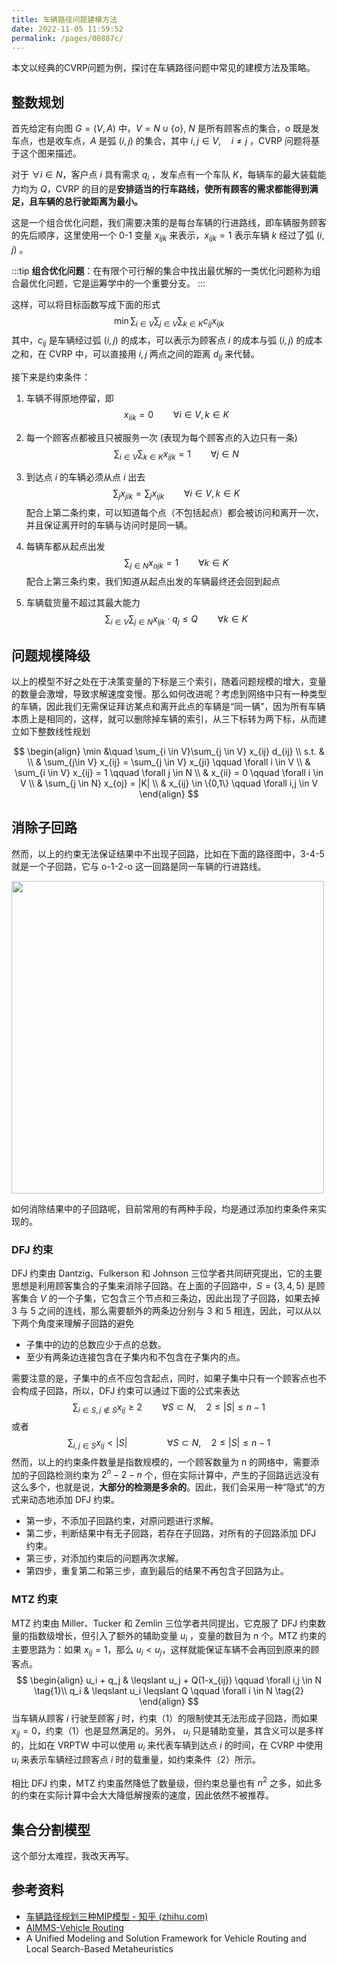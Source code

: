 ```yaml
---
title: 车辆路径问题建模方法
date: 2022-11-05 11:59:52
permalink: /pages/00887c/
---
```


本文以经典的CVRP问题为例，探讨在车辆路径问题中常见的建模方法及策略。


## 整数规划

首先给定有向图 $G = (V,A)$ 中，$V = N \cup \{o\}$, $N$ 是所有顾客点的集合，$o$ 既是发车点，也是收车点，$A$ 是弧 $(i,j)$ 的集合，其中 $i, j \in V, \quad i\neq j$ ，CVRP 问题将基于这个图来描述。

对于 $\forall i \in N$，客户点 $i$ 具有需求 $q_i$ ，发车点有一个车队 $K$，每辆车的最大装载能力均为 $Q$，CVRP 的目的是**安排适当的行车路线，使所有顾客的需求都能得到满足，且车辆的总行驶距离为最小。**

这是一个组合优化问题，我们需要决策的是每台车辆的行进路线，即车辆服务顾客的先后顺序，这里使用一个 0-1 变量 $x_{ijk}$ 来表示，$x_{ijk} = 1$ 表示车辆 $k$ 经过了弧 $(i,j)$ 。

:::tip
**组合优化问题**：在有限个可行解的集合中找出最优解的一类优化问题称为组合最优化问题，它是运筹学中的一个重要分支。
:::

这样，可以将目标函数写成下面的形式
$$
\min \sum_{i \in V} \sum_{j\in V}\sum_{k\in K} c_{ij}x_{ijk}
$$
其中，$c_{ij}$ 是车辆经过弧 $(i, j)$ 的成本，可以表示为顾客点 $i$ 的成本与弧 $(i, j)$ 的成本之和，在 CVRP 中，可以直接用 $i, j$ 两点之间的距离 $d_{ij}$ 来代替。

接下来是约束条件：
1. 车辆不得原地停留，即
$$
x_{iik} = 0 \qquad \forall i \in V, k\in K
$$

1. 每一个顾客点都被且只被服务一次 (表现为每个顾客点的入边只有一条)
$$
\sum_{i\in V} \sum_{k\in K} x_{ijk} = 1 \qquad \forall j\in N
$$
1. 到达点 $i$ 的车辆必须从点 $i$ 出去
$$
\sum_j x_{jik} = \sum_j x_{ijk} \qquad \forall i \in V, k\in K
$$
配合上第二条约束，可以知道每个点（不包括起点）都会被访问和离开一次，并且保证离开时的车辆与访问时是同一辆。
4. 每辆车都从起点出发
$$
\sum_{j\in N} x_{ojk} = 1 \qquad \forall k \in K
$$
配合上第三条约束，我们知道从起点出发的车辆最终还会回到起点
5. 车辆载货量不超过其最大能力
$$
\sum_{i\in V}\sum_{j \in N} x_{ijk} \cdot q_j \leqslant Q \qquad \forall k \in K
$$


## 问题规模降级

以上的模型不好之处在于决策变量的下标是三个索引，随着问题规模的增大，变量的数量会激增，导致求解速度变慢。那么如何改进呢？考虑到网络中只有一种类型的车辆，因此我们无需保证拜访某点和离开此点的车辆是“同一辆”，因为所有车辆本质上是相同的，这样，就可以删除掉车辆的索引，从三下标转为两下标，从而建立如下整数线性规划

$$
\begin{align}
\min &\quad \sum_{i \in V}\sum_{j \in V} x_{ij} d_{ij} \\
s.t. & \\
& \sum_{j\in V} x_{ij} = \sum_{j \in V} x_{ji} \qquad \forall i \in V \\
& \sum_{i \in V} x_{ij} = 1 \qquad \forall j \in N \\
& x_{ii} = 0 \qquad \forall i \in V \\
& \sum_{j \in N} x_{oj} = |K| \\
& x_{ij} \in \{0,1\} \qquad \forall i,j \in V
\end{align}
$$


## 消除子回路
然而，以上的约束无法保证结果中不出现子回路，比如在下面的路径图中，3-4-5 就是一个子回路，它与 o-1-2-o 这一回路是同一车辆的行进路线。

<img width="500" src = "https://cdn.jsdelivr.net/gh/musoulee/figurebed/figures/202211141643490.png"/>

如何消除结果中的子回路呢，目前常用的有两种手段，均是通过添加约束条件来实现的。
### DFJ 约束

DFJ 约束由 Dantzig、Fulkerson 和 Johnson 三位学者共同研究提出，它的主要思想是利用顾客集合的子集来消除子回路。在上面的子回路中，$S = \{3,4,5\}$ 是顾客集合 $V$ 的一个子集，它包含三个节点和三条边，因此出现了子回路，如果去掉 3 与 5 之间的连线，那么需要额外的两条边分别与 3 和 5 相连，因此，可以从以下两个角度来理解子回路的避免
- 子集中的边的总数应少于点的总数。
- 至少有两条边连接包含在子集内和不包含在子集内的点。

需要注意的是，子集中的点不应包含起点，同时，如果子集中只有一个顾客点也不会构成子回路，所以，DFJ 约束可以通过下面的公式来表达
$$
\sum_{i\in S, j\notin S} x_{ij} \geqslant 2 \qquad \forall S \subset N,\quad 2 \leqslant |S| \leqslant n - 1
$$
或者
$$
\sum_{i,j \in S} x_{ij} < |S| \qquad \qquad \forall S \subset N,\quad 2 \leqslant |S| \leqslant n - 1
$$
然而，以上的约束条件数量是指数规模的，一个顾客数量为 n 的网络中，需要添加的子回路检测约束为 $2^n - 2 - n$ 个，但在实际计算中，产生的子回路远远没有这么多个，也就是说，**大部分的检测是多余的**。因此，我们会采用一种“隐式”的方式来动态地添加 DFJ 约束。

- 第一步，不添加子回路约束，对原问题进行求解。
- 第二步，判断结果中有无子回路，若存在子回路，对所有的子回路添加 DFJ 约束。
- 第三步，对添加约束后的问题再次求解。
- 第四步，重复第二和第三步，直到最后的结果不再包含子回路为止。

### MTZ 约束

MTZ 约束由 Miller、Tucker 和 Zemlin 三位学者共同提出，它克服了 DFJ 约束数量的指数级增长，但引入了额外的辅助变量 $u_i$ ，变量的数目为 n 个。MTZ 约束的主要思路为：如果 $x_{ij} = 1$，那么 $u_i < u_j$，这样就能保证车辆不会再回到原来的顾客点。
$$
\begin{align}
u_i + q_j & \leqslant u_j + Q(1-x_{ij}) \qquad \forall i,j \in N \tag{1}\\ 
q_i & \leqslant u_i \leqslant Q \qquad \forall i \in N \tag{2}
\end{align}
$$
当车辆从顾客 $i$ 行驶至顾客 $j$ 时，约束（1）的限制使其无法形成子回路，而如果 $x_{ij} = 0$，约束（1）也是显然满足的。另外， $u_i$ 只是辅助变量，其含义可以是多样的，比如在 VRPTW 中可以使用 $u_i$ 来代表车辆到达点 $i$ 的时间，在 CVRP 中使用 $u_i$ 来表示车辆经过顾客点 $i$ 时的载重量，如约束条件（2）所示。

相比 DFJ 约束，MTZ 约束虽然降低了数量级，但约束总量也有 $n^2$ 之多，如此多的约束在实际计算中会大大降低解搜索的速度，因此依然不被推荐。

## 集合分割模型

这个部分太难捏，我改天再写。

## 参考资料

- [车辆路径规划三种MIP模型 - 知乎 (zhihu.com)](https://zhuanlan.zhihu.com/p/77563000) 
- [AIMMS-Vehicle Routing]( https://how-to.aimms.com/C_Developer/Sub_Mathematical_Modeling/Sub_VRP/index.html )
- A Unified Modeling and Solution Framework for Vehicle Routing and Local Search-Based Metaheuristics
